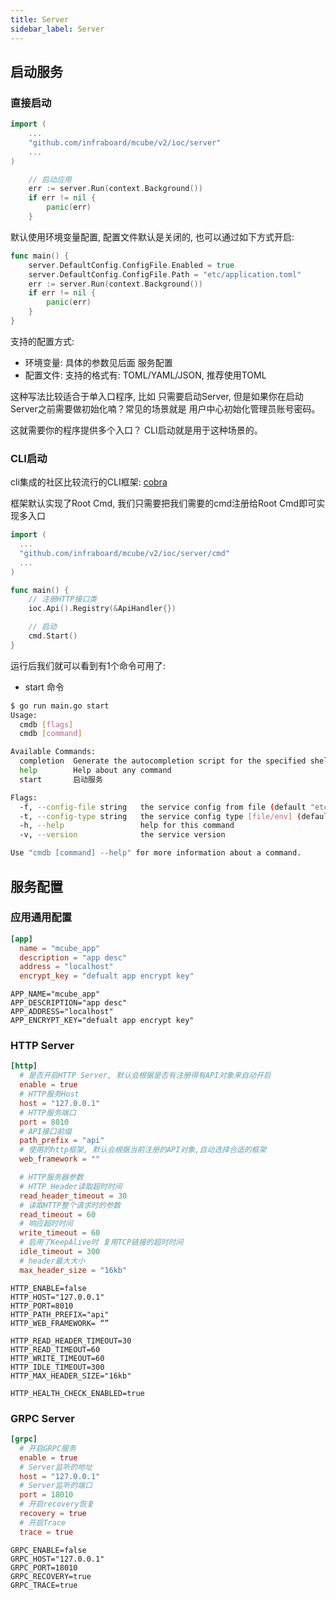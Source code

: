 ```yaml
---
title: Server
sidebar_label: Server
---
```


## 启动服务

### 直接启动

```go
import (
    ...
    "github.com/infraboard/mcube/v2/ioc/server"
    ...
)

	// 启动应用
	err := server.Run(context.Background())
	if err != nil {
		panic(err)
	}
```

默认使用环境变量配置, 配置文件默认是关闭的, 也可以通过如下方式开启:
```go
func main() {
	server.DefaultConfig.ConfigFile.Enabled = true
	server.DefaultConfig.ConfigFile.Path = "etc/application.toml"
	err := server.Run(context.Background())
	if err != nil {
		panic(err)
	}
}
```

支持的配置方式:
+ 环境变量: 具体的参数见后面 服务配置 
+ 配置文件: 支持的格式有: TOML/YAML/JSON, 推荐使用TOML

这种写法比较适合于单入口程序, 比如 只需要启动Server, 但是如果你在启动Server之前需要做初始化喃？常见的场景就是 用户中心初始化管理员账号密码。

这就需要你的程序提供多个入口？ CLI启动就是用于这种场景的。

### CLI启动

cli集成的社区比较流行的CLI框架: [cobra](https://github.com/spf13/cobra)

框架默认实现了Root Cmd, 我们只需要把我们需要的cmd注册给Root Cmd即可实现多入口
```go
import (
  ...
  "github.com/infraboard/mcube/v2/ioc/server/cmd"
  ...
)

func main() {
	// 注册HTTP接口类
	ioc.Api().Registry(&ApiHandler{})

	// 启动
	cmd.Start()
}
```

运行后我们就可以看到有1个命令可用了:
+ start 命令
```sh
$ go run main.go start
Usage:
  cmdb [flags]
  cmdb [command]

Available Commands:
  completion  Generate the autocompletion script for the specified shell
  help        Help about any command
  start       启动服务

Flags:
  -f, --config-file string   the service config from file (default "etc/application.toml")
  -t, --config-type string   the service config type [file/env] (default "file")
  -h, --help                 help for this command
  -v, --version              the service version

Use "cmdb [command] --help" for more information about a command.
```

## 服务配置

### 应用通用配置

```toml tab
[app]
  name = "mcube_app"
  description = "app desc"
  address = "localhost"
  encrypt_key = "defualt app encrypt key"
```

```env tab
APP_NAME="mcube_app"
APP_DESCRIPTION="app desc"
APP_ADDRESS="localhost"
APP_ENCRYPT_KEY="defualt app encrypt key"
```

### HTTP Server

```toml tab
[http]
  # 是否开启HTTP Server, 默认会根据是否有注册得有API对象来自动开启
  enable = true
  # HTTP服务Host
  host = "127.0.0.1"
  # HTTP服务端口
  port = 8010
  # API接口前缀
  path_prefix = "api"
  # 使用的http框架, 默认会根据当前注册的API对象,自动选择合适的框架
  web_framework = ""

  # HTTP服务器参数
  # HTTP Header读取超时时间
  read_header_timeout = 30
  # 读取HTTP整个请求时的参数
  read_timeout = 60
  # 响应超时时间
  write_timeout = 60
  # 启用了KeepAlive时 复用TCP链接的超时时间
  idle_timeout = 300
  # header最大大小
  max_header_size = "16kb"
```

```env tab
HTTP_ENABLE=false
HTTP_HOST="127.0.0.1"
HTTP_PORT=8010
HTTP_PATH_PREFIX="api"
HTTP_WEB_FRAMEWORK= “”

HTTP_READ_HEADER_TIMEOUT=30
HTTP_READ_TIMEOUT=60
HTTP_WRITE_TIMEOUT=60
HTTP_IDLE_TIMEOUT=300
HTTP_MAX_HEADER_SIZE="16kb"

HTTP_HEALTH_CHECK_ENABLED=true
```

### GRPC Server

```toml tab
[grpc]
  # 开启GRPC服务
  enable = true
  # Server监听的地址
  host = "127.0.0.1"
  # Server监听的端口
  port = 18010
  # 开启recovery恢复
  recovery = true
  # 开启Trace
  trace = true
```

```env tab
GRPC_ENABLE=false
GRPC_HOST="127.0.0.1"
GRPC_PORT=18010
GRPC_RECOVERY=true
GRPC_TRACE=true
```